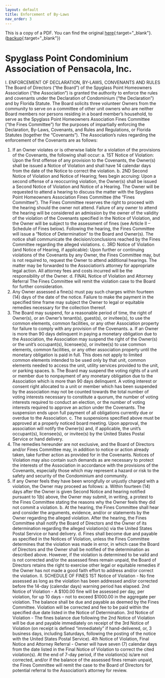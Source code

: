 ```yaml
---
layout: default
title: Enforcement of By-Laws
nav_order: 3
---
```


This is a copy of a PDF. You can find the original [here](https://www.epmfl.net/_files/ugd/4ba896_e1d94909359442658e208b7a80faa762.pdf){:target="_blank"}. ([backup](https://drive.google.com/file/d/10CrwofRFSRKpMOZTvB-pFXEm58mGySci/view?usp=sharing){:target="_blank"})

# Spyglass Point Condominium Association of Pensacola, Inc.
I. ENFORCEMENT OF DECLARATION, BY-LAWS, CONVENANTS AND RULES
The Board of Directors (“the Board”) of the Spyglass Point Homeowners Association (“the
Association”) is granted the authority to enforce the rules and covenants under the Declaration
of Condominium (“the Declaration”) and by Florida Statute.
The Board solicits three volunteer Owners from the community to serve on a committee of other
unit owners who are neither Board members nor persons residing in a board member’s
household, to serve as the Spyglass Point Homeowners Association Fines Committee (“the
Fines Committee”) for the purposes of impartially enforcing the Declaration, By-Laws,
Covenants, and Rules and Regulations, or Florida Statutes (together the “Covenants”).
The Association’s rules regarding the enforcement of the Covenants are as follows:
1. If an Owner violates or is otherwise liable for a violation of the provisions of the Covenants,
the following shall occur:
a. 1ST Notice of Violation:
Upon the first offense of any provision to the Covenants, the Owner(s) shall be issued a
Notice of Violation and shall have 14 calendar days from the date of the Notice to correct
the violation.
b. 2ND Second Notice of Violation and Notice of Hearing; fees begin accruing:
Upon a second offense of a reoccurring violation, the Owner(s) shall be issued a Second
Notice of Violation and Notice of a Hearing. The Owner will be requested to attend a
hearing to discuss the matter with the Spyglass Point Homeowners Association Fines
Committee (the “Fines Committee”). The Fines Committee reserves the right to proceed
with the hearing should the owner not attend. Failure of any owner to attend the
hearing will be considered an admission by the owner of the validity of the violation of
the Covenants specified in the Notice of Violation, and the Owner will be subject to the
assessment of fines (see Article II – Schedule of Fines below).
Following the hearing, the Fines Committee will issue a “Notice of Determination” to
the Board and Owner(s). The notice shall communicate the decision/conclusions
reached by the Fines Committee regarding the alleged violations.
c. 3RD Notice of Violation (and Notice of Hearing, if applicable):
Upon further or continuing violations of the Covenants by any Owner, the Fines
Committee may, but is not required to, request the Owner to attend additional hearings.
The matter may be forwarded to the Association’s attorney for appropriate legal action.
All attorney fees and costs incurred will be the responsibility of the Owner.
d. FINAL Notice of Violation and Attorney Referral
The Fines Committee will remit the violation case to the Board for further consideration.
2. Any Owner assessed a fine(s) must pay such charges within fourteen (14) days of the date of
the notice. Failure to make the payment in the specified time frame may subject the Owner to
legal or equitable remedies necessary for the collection thereof.
3. The Board may suspend, for a reasonable period of time, the right of Owner(s), or an Owner’s
tenant(s), guest(s), or invitee(s), to use the common elements, common facilities, or any other
Association property for failure to comply with any provision of the Covenants.
a. If an Owner is more than 90 days delinquent in paying a monetary obligation due to
the Association, the Association may suspend the right of the Owner(s) or the unit’s
occupant(s), licensee(s), or invitee(s) to use common elements, common facilities, or any
other association property until the monetary obligation is paid in full. This does not
apply to limited common elements intended to be used only by that unit, common
elements needed to access the unit, utility services provided to the unit, or parking
spaces.
b. The Board may suspend the voting rights of a unit or member due to nonpayment of
any monetary obligation due to the Association which is more than 90 days delinquent.
A voting interest or consent right allocated to a unit or member which has been
suspended by the association may not be counted towards the total number of voting
interests necessary to constitute a quorum, the number of voting interests required to
conduct an election, or the number of voting interests required to approve an action
under the Covenants. The suspension ends upon full payment of all obligations
currently due or overdue to the Association.
c. The suspensions specified above must be approved at a properly noticed board
meeting. Upon approval, the association will notify the Owner(s) and, if applicable, the
unit’s occupant(s), licensee(s), or invitee(s) by the United States Postal Service or hand
delivery.
4. The remedies hereunder are not exclusive, and the Board of Directors and/or Fines
Committee may, in addition to notice or action already taken, take further action as provided
for in the Covenants. Notices of Violation may also contain such demands as are necessary to
protect the interests of the Association in accordance with the provisions of the Covenants,
especially those which may represent a hazard or risk to the safety and security of the
Condominium and community.
5. If any Owner feels they have been wrongfully or unjustly charged with a violation, the
Owner may proceed as follows:
a. Within fourteen (14) days after the Owner is given Second Notice and hearing notified
pursuant to 1(b) above, the Owner may submit, in writing, a protest to the Fines
Committee stating the reasons why the Owner feels they did not commit a violation.
b. At the hearing, the Fines Committee shall hear and consider the arguments, evidence,
and/or or statements by the Owner regarding the alleged violation. After the hearing,
the Fines Committee shall notify the Board of Directors and the Owner of its
determination regarding the alleged violation(s) via the United States Postal Service or
hand delivery.
d. Fines shall become due and payable as specified in the Notices of Violation, unless the
Fines Committee determines that the violation was made in error, in which case the
Board of Directors and the Owner shall be notified of the determination as described
above. However, if the violation is determined to be valid and is not corrected and/or
the assessed fines remain unpaid, the Board of Directors retains the right to exercise
other legal or equitable remedies if the Owner has not made a good faith effort to
address and/or correct the violation.
II. SCHEDULE OF FINES
1ST Notice of Violation - No fine assessed as long as the violation has been addressed and/or
corrected before the 14-day (calendar days) warning period has elapsed.
2nd Notice of Violation - A $100.00 fine will be assessed per day, per violation, for up 10 days – not
to exceed $1000.00 in the aggregate per violation. The balance shall be due and payable as
deemed by the Fines Committee. Violation will be corrected and fee to be paid within the
specified due date listed in the Notice of Determination.
3rd Notice of Violation - The fines balance due following the 2nd Notice of Violation will be due
and payable immediately on receipt of the 3rd Notice of Violation (on receipt is defined
“immediately” if hand-delivered, or, 3 business days, including Saturdays, following the
posting of the notice with the United States Postal Service).
4th Notice of Violation, Final Notice and Attorney Referral - Owner will have seven (7) calendar
days from the date listed in the Final Notice of Violation to correct the cited violation(s). At the
end of 7-day period, if the violation(s) is/are not corrected, and/or if the balance of the assessed
fines remain unpaid, the Fines Committee will remit the case to the Board of Directors for
potential referral to the Association’s attorney for review.
